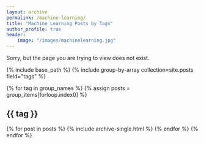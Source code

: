 ```yaml
---
layout: archive
permalink: /machine-learning/
title: "Machine Learning Posts by Tags"
author_profile: true
header:
	image: "/images/machinelearning.jpg"
---
```


Sorry, but the page you are trying to view does not exist.

{% include base_path %}
{% include group-by-array collection=site.posts field="tags" %}

{% for tag in group_names %}
  {% assign posts = group_items[forloop.index0] %}
  <h2 id="{{ tag | slugify }}" class="archive__subtitle">{{ tag }}</h2>
  {% for post in posts %}
    {% include archive-single.html %}
  {% endfor %}
{% endfor %}